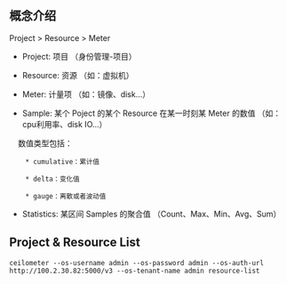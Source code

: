 ## 概念介绍

 Project > Resource > Meter
 
* Project: 项目 （身份管理-项目）

* Resource: 资源 （如：虚拟机）

* Meter: 计量项 （如：镜像、disk...）

* Sample: 某个 Poject 的某个 Resource 在某一时刻某 Meter 的数值 （如：cpu利用率、disk IO...）
  
     数值类型包括：

        * cumulative：累计值

        * delta：变化值

        * gauge：离散或者波动值

* Statistics: 某区间 Samples 的聚合值 （Count、Max、Min、Avg、Sum）



## Project & Resource List
```
ceilometer --os-username admin --os-password admin --os-auth-url http://100.2.30.82:5000/v3 --os-tenant-name admin resource-list
```

